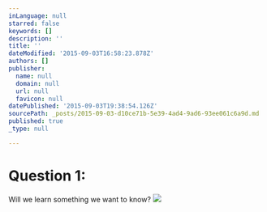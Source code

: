 ```yaml
---
inLanguage: null
starred: false
keywords: []
description: ''
title: ''
dateModified: '2015-09-03T16:58:23.878Z'
authors: []
publisher:
  name: null
  domain: null
  url: null
  favicon: null
datePublished: '2015-09-03T19:38:54.126Z'
sourcePath: _posts/2015-09-03-d10ce71b-5e39-4ad4-9ad6-93ee061c6a9d.md
published: true
_type: null

---
```

# Question 1:

Will we learn something we want to know?
![](https://the-grid-user-content.s3-us-west-2.amazonaws.com/6f2bd2b9-c072-4c2a-8c4c-e6a9ff06bb6d.png)